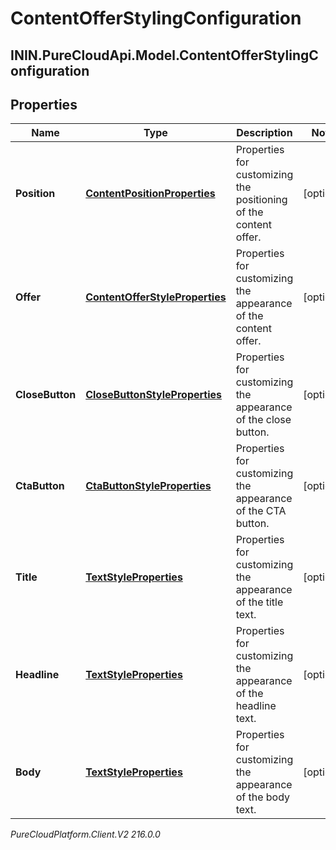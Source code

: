 # ContentOfferStylingConfiguration

## ININ.PureCloudApi.Model.ContentOfferStylingConfiguration

## Properties

|Name | Type | Description | Notes|
|------------ | ------------- | ------------- | -------------|
| **Position** | [**ContentPositionProperties**](ContentPositionProperties) | Properties for customizing the positioning of the content offer. | [optional] |
| **Offer** | [**ContentOfferStyleProperties**](ContentOfferStyleProperties) | Properties for customizing the appearance of the content offer. | [optional] |
| **CloseButton** | [**CloseButtonStyleProperties**](CloseButtonStyleProperties) | Properties for customizing the appearance of the close button. | [optional] |
| **CtaButton** | [**CtaButtonStyleProperties**](CtaButtonStyleProperties) | Properties for customizing the appearance of the CTA button. | [optional] |
| **Title** | [**TextStyleProperties**](TextStyleProperties) | Properties for customizing the appearance of the title text. | [optional] |
| **Headline** | [**TextStyleProperties**](TextStyleProperties) | Properties for customizing the appearance of the headline text. | [optional] |
| **Body** | [**TextStyleProperties**](TextStyleProperties) | Properties for customizing the appearance of the body text. | [optional] |



_PureCloudPlatform.Client.V2 216.0.0_
